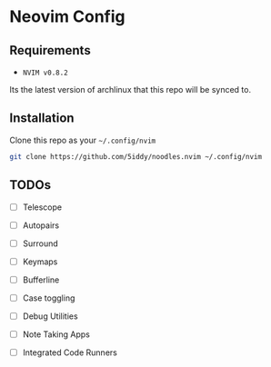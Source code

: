 # Neovim Config


## Requirements

- `NVIM v0.8.2`

Its the latest version of archlinux that this repo will be synced to.

## Installation

Clone this repo as your `~/.config/nvim`

```bash
git clone https://github.com/5iddy/noodles.nvim ~/.config/nvim
```
## TODOs

- [ ] Telescope
- [ ] Autopairs
- [ ] Surround
- [ ] Keymaps
- [ ] Bufferline
- [ ] Case toggling
- [ ] Debug Utilities
- [ ] Note Taking Apps
- [ ] Integrated Code Runners

